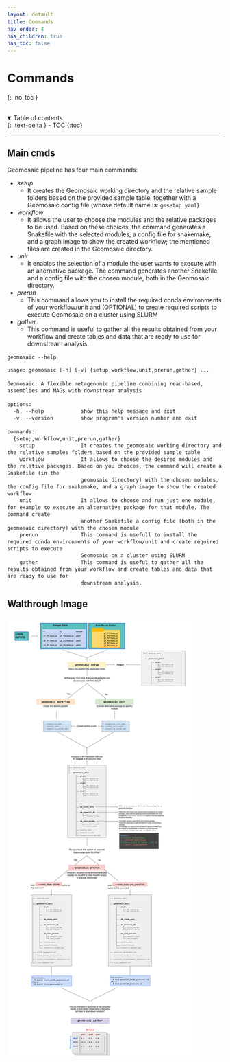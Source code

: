 ```yaml
---
layout: default
title: Commands
nav_order: 4
has_children: true
has_toc: false
---
```



# Commands
{: .no_toc }

<br>

<details open markdown="block">
  <summary>
    Table of contents
  </summary>
  {: .text-delta }
- TOC
{:toc}
</details>

-----

## Main cmds

Geomosaic pipeline has four main commands:
- _setup_
    - It creates the Geomosaic working directory and the relative sample folders based on the provided sample table, together with a Geomosaic config file (whose default name is: `gmsetup.yaml`)
- _workflow_
    - It allows the user to choose the modules and the relative packages to be used. Based on these choices, the command generates a Snakefile with the selected modules, a config file for snakemake, and a graph image to show the created workflow; the mentioned files are created in the Geomosaic directory.
- _unit_
    - It enables the selection of a module the user wants to execute with an alternative package. The command generates another Snakefile and a config file with the chosen module, both in the Geomosaic directory.
- _prerun_
    - This command allows you to install the required conda environments of your workflow/unit and (OPTIONAL) to create required scripts to execute Geomosaic on a cluster using SLURM
- _gather_
    - This command is useful to gather all the results obtained from your workflow and create tables and data that are ready to use for downstream analysis.

```
geomosaic --help
```

```
usage: geomosaic [-h] [-v] {setup,workflow,unit,prerun,gather} ...

Geomosaic: A flexible metagenomic pipeline combining read-based, assemblies and MAGs with downstream analysis

options:
  -h, --help            show this help message and exit
  -v, --version         show program's version number and exit

commands:
  {setup,workflow,unit,prerun,gather}
    setup               It creates the geomosaic working directory and the relative samples folders based on the provided sample table
    workflow            It allows to choose the desired modules and the relative packages. Based on you choices, the command will create a Snakefile (in the
                        geomosaic directory) with the chosen modules, the config file for snakemake, and a graph image to show the created workflow
    unit                It allows to choose and run just one module, for example to execute an alternative package for that module. The command create
                        another Snakefile a config file (both in the geomosaic directory) with the chosen module
    prerun              This command is usefull to install the required conda environments of your workflow/unit and create required scripts to execute
                        Geomosaic on a cluster using SLURM
    gather              This command is useful to gather all the results obtained from your workflow and create tables and data that are ready to use for
                        downstream analysis.
```

## Walthrough Image

<img src="assets/images/geomosaic_commands.svg">
